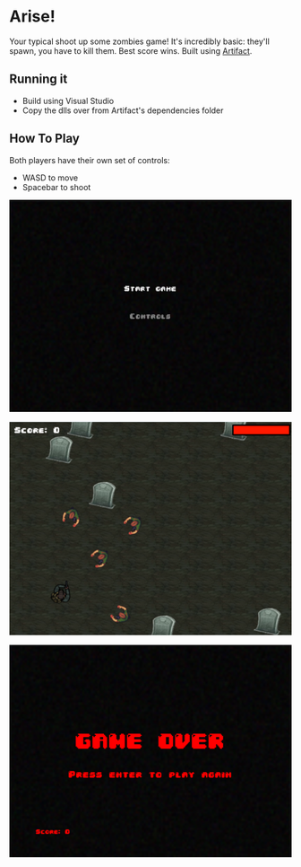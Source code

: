# Arise!
Your typical shoot up some zombies game! It's incredibly basic: they'll spawn, you have to kill them. Best score wins.
Built using [Artifact](https://github.com/Athosvk/Artifact).

## Running it
- Build using Visual Studio
- Copy the dlls over from Artifact's dependencies folder

## How To Play
Both players have their own set of controls: 

- WASD to move
- Spacebar to shoot


![Gampelay](contents/menu.png)

![Gampelay](contents/game.png)

![Gampelay](contents/game_over.png)
